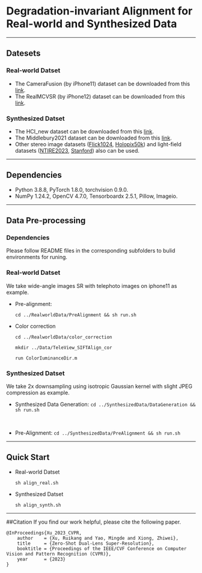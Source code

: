 # Degradation-invariant Alignment for Real-world and Synthesized Data 
****
## Datesets

### Real-world Datset
* The CameraFusion (by iPhone11) dataset can be downloaded from this [link](https://github.com/Tengfei-Wang/DCSR).
* The RealMCVSR (by iPhone12) dataset can be downloaded from this [link](https://github.com/codeslake/RefVSR).


### Synthesized Datset
* The HCI_new dataset can be downloaded from this [link](https://lightfield-analysis.uni-konstanz.de/).
* The Middlebury2021 dataset can be downloaded from this [link](https://vision.middlebury.edu/stereo/data/scenes2021/).
* Other stereo image datasets ([Flick1024](https://yingqianwang.github.io/Flickr1024/), [Holopix50k](https://leiainc.github.io/holopix50k/)) and light-field datasets ([NTIRE2023](https://github.com/The-Learning-And-Vision-Atelier-LAVA/LF-Image-SR/tree/NTIRE2023), [Stanford](http://lightfields.stanford.edu/LF2016.html)) also can be used.

****

## Dependencies
* Python 3.8.8, PyTorch 1.8.0, torchvision 0.9.0.
* NumPy 1.24.2, OpenCV 4.7.0, Tensorboardx 2.5.1, Pillow, Imageio. 
****

## Data Pre-processing
### Dependencies
Please follow README files in the corresponding subfolders to bulid environments for runing.  
### Real-world Datset
We take wide-angle images SR with telephoto images on iphone11 as example.

* Pre-alignment:
  ```
  cd ../RealworldData/PreAlignment && sh run.sh
  ```
* Color correction
  ```
  cd ../RealworldData/color_correction

  mkdir ../Data/TeleView_SIFTAlign_cor

  run ColorIuminanceDir.m
  ```

### Synthesized Datset
We take 2x downsampling using isotropic Gaussian kernel with slight JPEG compression as example.


* Synthesized Data Generation:
` cd ../SynthesizedData/DataGeneration && sh run.sh `

<br/>

* Pre-Alignment:
` cd ../SynthesizedData/PreAlignment && sh run.sh `
****

## Quick Start
* Real-world Datset
  ```
  sh align_real.sh
  ```
* Synthesized Datset
  ```
  sh align_synth.sh
  ```



****

##Citation
If you find our work helpful, please cite the following paper.
```
@InProceedings{Xu_2023_CVPR,
    author    = {Xu, Ruikang and Yao, Mingde and Xiong, Zhiwei},
    title     = {Zero-Shot Dual-Lens Super-Resolution},
    booktitle = {Proceedings of the IEEE/CVF Conference on Computer Vision and Pattern Recognition (CVPR)},
    year      = {2023}
}
```